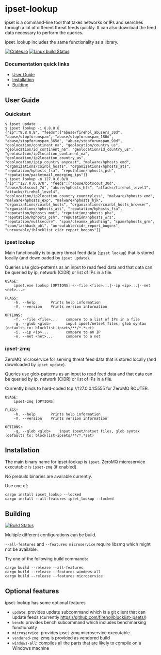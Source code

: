# ipset-lookup

ipset is a command-line tool that takes networks or IPs and searches through a lot of different threat feeds quickly.
It can also download the feed data necessary to perform the queries.

ipset_lookup includes the same functionality as a library.

[![Crates.io](https://img.shields.io/crates/v/ipset_lookup)](https://crates.io/crates/ipset_lookup)
[![Linux build Status](https://travis-ci.org/tanelikaivola/ipset-lookup.svg)](https://travis-ci.org/tanelikaivola/ipset-lookup)

### Documentation quick links

* [User Guide](#user-guide)
* [Installation](#installation)
* [Building](#building)

## User Guide

### Quickstart

```
$ ipset update
$ ipset lookup -i 8.8.8.8
{"ip":"8.8.8.8", "feeds":["abuse/firehol_abusers_30d", "abuse/stopforumspam", "abuse/stopforumspam_180d", "abuse/stopforumspam_365d", "abuse/stopforumspam_90d", "geolocation/continent_na", "geolocation/country_us", "geolocation/id_continent_na", "geolocation/id_country_us", "geolocation/ip2location_continent_na", "geolocation/ip2location_country_us", "geolocation/ipip_country_anycast", "malware/hphosts_emd", "organizations/coinbl_hosts", "organizations/hphosts_ats", "reputation/hphosts_fsa", "reputation/hphosts_psh", "reputation/packetmail_emerging_ips"]}
$ ipset lookup -n 127.0.0.0/8
{"ip":"127.0.0.0/8", "feeds":["abuse/botscout_30d", "abuse/botscout_7d", "abuse/hphosts_hfs", "attacks/firehol_level1", "attacks/firehol_level4", "geolocation/ip2location_country_countryless", "malware/hphosts_emd", "malware/hphosts_exp", "malware/hphosts_hjk", "organizations/coinbl_hosts", "organizations/coinbl_hosts_browser", "organizations/hphosts_ats", "reputation/hphosts_fsa", "reputation/hphosts_mmt", "reputation/hphosts_pha", "reputation/hphosts_psh", "reputation/hphosts_wrz", "reputation/nullsecure", "spam/cleanmx_phishing", "spam/hphosts_grm", "spam/lashback_ubl", "unroutable/cidr_report_bogons", "unroutable/iblocklist_cidr_report_bogons"]}
```

### ipset lookup

Main functionality is to query threat feed data (`ipset lookup`) that is stored locally (and downloaded by `ipset update`).

Queries use glob-patterns as an input to read feed data and that data can be queried by ip, network (CIDR) or list of IPs in a file.

```
USAGE:
    ipset.exe lookup [OPTIONS] <--file <file>...|--ip <ip>...|--net <net>...>

FLAGS:
    -h, --help       Prints help information
    -V, --version    Prints version information

OPTIONS:
    -f, --file <file>...    compare to a list of IPs in a file
    -g, --glob <glob>       input ipset/netset files, glob syntax (defaults to: blocklist-ipsets/**/*.*set)
    -i, --ip <ip>...        compare to an IP
    -n, --net <net>...      compare to a net
```

### ipset-zmq

ZeroMQ microservice for serving threat feed data that is stored locally (and downloaded by `ipset update`).

Queries use glob-patterns as an input to read feed data and that data can be queried by ip, network (CIDR) or list of IPs in a file.

Currently binds to hard-coded tcp://127.0.0.1:5555 for ZeroMQ ROUTER.

```
USAGE:
    ipset-zmq [OPTIONS]

FLAGS:
    -h, --help       Prints help information
    -V, --version    Prints version information

OPTIONS:
    -g, --glob <glob>    input ipset/netset files, glob syntax (defaults to: blocklist-ipsets/**/*.*set)
```

## Installation

The main binary name for ipset-lookup is `ipset`. ZeroMQ microservice executable is `ipset-zmq` (if enabled).

No prebuild binaries are available currently.

Use one of:
```
cargo install ipset_lookup --locked
cargo install --all-features ipset_lookup --locked
```

## Building

[![Build Status](https://travis-ci.org/tanelikaivola/ipset-lookup.svg)](https://travis-ci.org/tanelikaivola/ipset-lookup)

Multiple different configurations can be build.

`--all-features` and `--features microservice` require libzmq which might not be available.

Try one of the following build commands:

```
cargo build --release --all-features
cargo build --release --features windows-all
cargo build --release --features microservice
```

## Optional features

ipset-lookup has some optional features

- `update`: provides update subcommand which is a git client that can update feeds (currently https://github.com/firehol/blocklist-ipsets/)
- `bench`: provides bench subcommand which includes benchmarking functionality
- `microservice`: provides ipset-zmq microservice executable
- `vendored-zmq`: zmq is provided as vendored build
- `windows-all`: compiles all the parts that are likely to compile on a Windows machine
